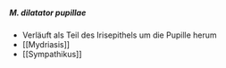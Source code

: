 ##### M. dilatator pupillae
*   Verläuft als Teil des Irisepithels um die Pupille herum
*   [[Mydriasis]]
*   [[Sympathikus]]